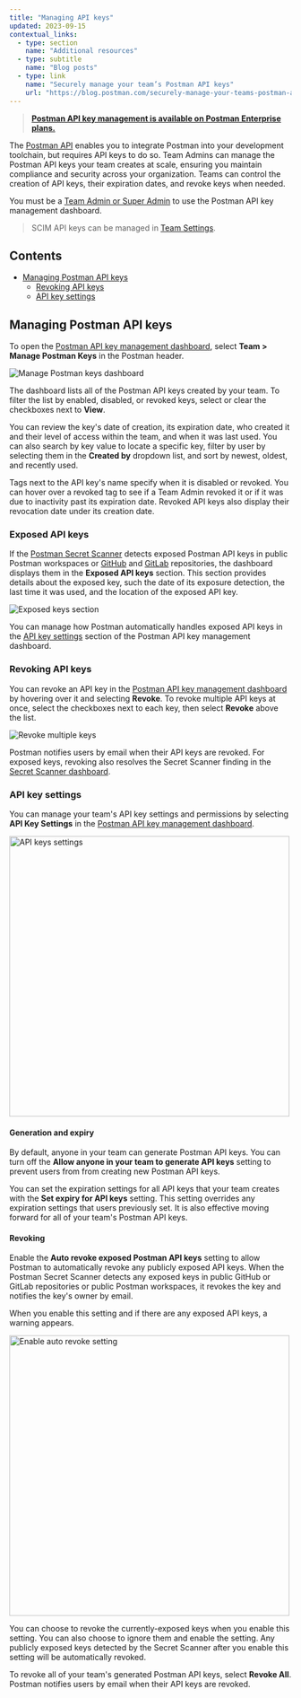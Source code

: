 ```yaml
---
title: "Managing API keys"
updated: 2023-09-15
contextual_links:
  - type: section
    name: "Additional resources"
  - type: subtitle
    name: "Blog posts"
  - type: link
    name: "Securely manage your team’s Postman API keys"
    url: "https://blog.postman.com/securely-manage-your-teams-postman-api-keys/"
---
```


> **[Postman API key management is available on Postman Enterprise plans.](https://www.postman.com/pricing)**

The [Postman API](/docs/developer/postman-api/intro-api/) enables you to integrate Postman into your development toolchain, but requires API keys to do so. Team Admins can manage the Postman API keys your team creates at scale, ensuring you maintain compliance and security across your organization. Teams can control the creation of API keys, their expiration dates, and revoke keys when needed.

You must be a [Team Admin or Super Admin](/docs/collaborating-in-postman/roles-and-permissions/#team-roles) to use the Postman API key management dashboard.

> SCIM API keys can be managed in [Team Settings](http://go.postman.co/settings/team/auth).

## Contents

* [Managing Postman API keys](#managing-postman-api-keys)
    * [Revoking API keys](#revoking-api-keys)
    * [API key settings](#api-key-settings)

## Managing Postman API keys

To open the [Postman API key management dashboard](http://go.postman.co/manage-postman-keys), select **Team > Manage Postman Keys** in the Postman header.

<img alt="Manage Postman keys dashboard" src="https://assets.postman.com/postman-docs/v10/manage-postman-api-keys-dashboard-v10.18.jpg"/>

The dashboard lists all of the Postman API keys created by your team. To filter the list by enabled, disabled, or revoked keys, select or clear the checkboxes next to **View**.

You can review the key's date of creation, its expiration date, who created it and their level of access within the team, and when it was last used. You can also search by key value to locate a specific key, filter by user by selecting them in the **Created by** dropdown list, and sort by newest, oldest, and recently used.

Tags next to the API key's name specify when it is disabled or revoked. You can hover over a revoked tag to see if a Team Admin revoked it or if it was due to inactivity past its expiration date. Revoked API keys also display their revocation date under its creation date.

### Exposed API keys

If the [Postman Secret Scanner](https://learning.postman.com/docs/administration/token-scanner/) detects exposed Postman API keys in public Postman workspaces or [GitHub](/docs/administration/token-scanner/#protecting-postman-api-keys-in-github) and [GitLab](/docs/administration/token-scanner/#protecting-postman-api-keys-in-gitlab) repositories, the dashboard displays them in the **Exposed API keys** section. This section provides details about the exposed key, such the date of its exposure detection, the last time it was used, and the location of the exposed API key.

<img alt="Exposed keys section" src="https://assets.postman.com/postman-docs/v10/manage-postman-exposed-api-keys-v10.18.jpg"/>

You can manage how Postman automatically handles exposed API keys in the [API key settings](#revoking) section of the Postman API key management dashboard.

### Revoking API keys

You can revoke an API key in the [Postman API key management dashboard](http://go.postman.co/manage-postman-keys) by hovering over it and selecting **Revoke**. To revoke multiple API keys at once, select the checkboxes next to each key, then select **Revoke** above the list.

<img alt="Revoke multiple keys" src="https://assets.postman.com/postman-docs/v10/manage-postman-api-keys-revoke-v10.18.jpg"/>

Postman notifies users by email when their API keys are revoked. For exposed keys, revoking also resolves the Secret Scanner finding in the [Secret Scanner dashboard](https://learning.postman.com/docs/administration/token-scanner/#secret-scanner-dashboard).

### API key settings

You can manage your team's API key settings and permissions by selecting **API Key Settings** in the [Postman API key management dashboard](http://go.postman.co/manage-postman-keys).

<img alt="API keys settings" src="https://assets.postman.com/postman-docs/v10/manage-postman-api-keys-settings-v10.18.jpg" width="500px"/>

#### Generation and expiry

By default, anyone in your team can generate Postman API keys. You can turn off the **Allow anyone in your team to generate API keys** setting to prevent users from from creating new Postman API keys.

You can set the expiration settings for all API keys that your team creates with the **Set expiry for API keys** setting. This setting overrides any expiration settings that users previously set. It is also effective moving forward for all of your team's Postman API keys.

#### Revoking

Enable the **Auto revoke exposed Postman API keys** setting to allow Postman to automatically revoke any publicly exposed API keys. When the Postman Secret Scanner detects any exposed keys in public GitHub or GitLab repositories or public Postman workspaces, it revokes the key and notifies the key's owner by email.

When you enable this setting and if there are any exposed API keys, a warning appears.

<img alt="Enable auto revoke setting" src="https://assets.postman.com/postman-docs/v10/manage-postman-api-keys-settings-auto-revoke-confirm-v10.18.jpg" width="500px"/>

You can choose to revoke the currently-exposed keys when you enable this setting. You can also choose to ignore them and enable the setting. Any publicly exposed keys detected by the Secret Scanner after you enable this setting will be automatically revoked.

To revoke all of your team's generated Postman API keys, select **Revoke All**. Postman notifies users by email when their API keys are revoked.
